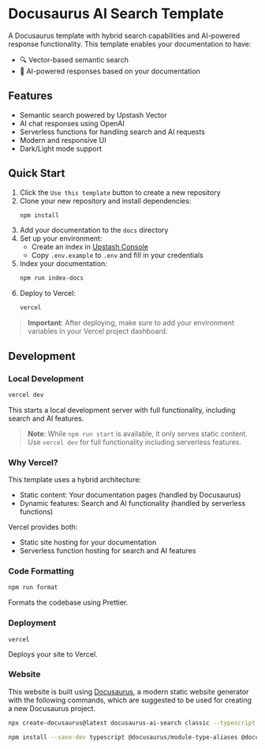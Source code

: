 # Docusaurus AI Search Template

A Docusaurus template with hybrid search capabilities and AI-powered response functionality. This template enables your documentation to have:
- 🔍 Vector-based semantic search
- 🤖 AI-powered responses based on your documentation

## Features
- Semantic search powered by Upstash Vector
- AI chat responses using OpenAI
- Serverless functions for handling search and AI requests
- Modern and responsive UI
- Dark/Light mode support

## Quick Start

1. Click the `Use this template` button to create a new repository
2. Clone your new repository and install dependencies:
   ```bash
   npm install
   ```
3. Add your documentation to the `docs` directory
4. Set up your environment:
   - Create an index in [Upstash Console](https://console.upstash.com)
   - Copy `.env.example` to `.env` and fill in your credentials
5. Index your documentation:
   ```bash
   npm run index-docs
   ```
6. Deploy to Vercel:
   ```bash
   vercel
   ```

> **Important**: After deploying, make sure to add your environment variables in your Vercel project dashboard.

## Development

### Local Development

```bash
vercel dev
```

This starts a local development server with full functionality, including search and AI features.

> **Note**: While `npm run start` is available, it only serves static content. Use `vercel dev` for full functionality including serverless features.

### Why Vercel?

This template uses a hybrid architecture:
- Static content: Your documentation pages (handled by Docusaurus)
- Dynamic features: Search and AI functionality (handled by serverless functions)

Vercel provides both:
- Static site hosting for your documentation
- Serverless function hosting for search and AI features

### Code Formatting

```bash
npm run format
```

Formats the codebase using Prettier.

### Deployment

```
vercel
```

Deploys your site to Vercel.

### Website

This website is built using [Docusaurus](https://docusaurus.io/), a modern static website generator with the following commands, which are suggested to be used for creating a new Docusaurus project.

```bash
npx create-docusaurus@latest docusaurus-ai-search classic --typescript
```

```bash
npm install --save-dev typescript @docusaurus/module-type-aliases @docusaurus/tsconfig @docusaurus/types
```
